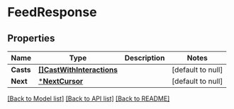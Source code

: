 # FeedResponse

## Properties
Name | Type | Description | Notes
------------ | ------------- | ------------- | -------------
**Casts** | [**[]CastWithInteractions**](CastWithInteractions.md) |  | [default to null]
**Next** | [***NextCursor**](NextCursor.md) |  | [default to null]

[[Back to Model list]](../README.md#documentation-for-models) [[Back to API list]](../README.md#documentation-for-api-endpoints) [[Back to README]](../README.md)

